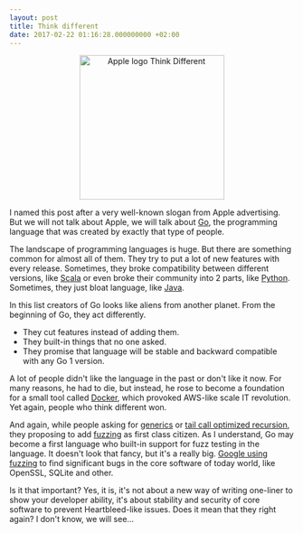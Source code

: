 ```yaml
---
layout: post
title: Think different
date: 2017-02-22 01:16:28.000000000 +02:00
---
```


<center>
<a title="By Rob Janoff (Apple) [Public domain or Public domain], via Wikimedia Commons" href="https://commons.wikimedia.org/wiki/File%3AApple_logo_Think_Different.png"><img width="256" alt="Apple logo Think Different" align="middle" src="https://upload.wikimedia.org/wikipedia/commons/3/3a/Apple_logo_Think_Different.png"/></a>
</center>      

I named this post after a very well-known slogan from Apple advertising. But we will not talk about Apple, we will talk about [Go](https://golang.org/), the programming language that was created by exactly that type of people.   

The landscape of programming languages is huge. But there are something common for almost all of them. They try to put a lot of new features with every release. Sometimes, they broke compatibility between different versions, like [Scala](https://www.quora.com/Why-isnt-Scala-backward-compatible) or even broke their community into 2 parts, like [Python](https://news.ycombinator.com/item?id=7799524). Sometimes, they just bloat language, like [Java](https://www.quora.com/Why-do-some-programmers-hate-Java-1).     

In this list creators of Go looks like aliens from another planet. From the beginning of Go, they act differently.      
- They cut features instead of adding them.      
- They built-in things that no one asked.     
- They promise that language will be stable and backward compatible with any Go 1 version.    

A lot of people didn't like the language in the past or don't like it now. For many reasons, he had to die, but instead, he rose to become a foundation for a small tool called [Docker](https://www.docker.com/what-docker), which provoked AWS-like scale IT revolution. Yet again, people who think different won.    

And again, while people asking for [generics](https://github.com/golang/go/issues/15292) or [tail call optimized recursion](https://github.com/golang/go/issues/16798), they proposing to add [fuzzing](https://github.com/golang/go/issues/19109) as first class citizen. As I understand, Go may become a first language who built-in support for fuzz testing in the language. It doesn't look that fancy, but it's a really big. [Google using fuzzing](https://testing.googleblog.com/2016/12/announcing-oss-fuzz-continuous-fuzzing.html) to find significant bugs in the core software of today world, like OpenSSL, SQLite and other.     

Is it that important? Yes, it is, it's not about a new way of writing one-liner to show your developer ability, it's about stability and security of core software to prevent Heartbleed-like issues. Does it mean that they right again? I don't know, we will see...  
